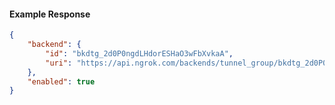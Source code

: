 <!-- Code generated for API Clients. DO NOT EDIT. -->

#### Example Response

```json
{
	"backend": {
		"id": "bkdtg_2d0P0ngdLHdorESHaO3wFbXvkaA",
		"uri": "https://api.ngrok.com/backends/tunnel_group/bkdtg_2d0P0ngdLHdorESHaO3wFbXvkaA"
	},
	"enabled": true
}
```
